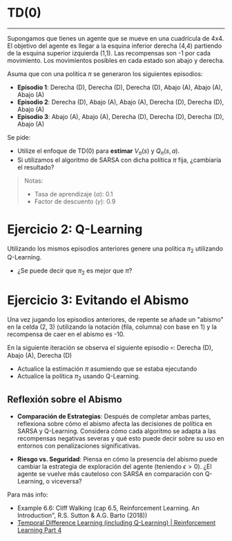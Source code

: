 # TD(0)
****
Supongamos que tienes un agente que se mueve en una cuadrícula de 4x4. El objetivo del agente es llegar a la esquina inferior derecha (4,4) partiendo de la esquina superior izquierda (1,1). Las recompensas son -1 por cada movimiento. Los movimientos posibles en cada estado son abajo y derecha. 

Asuma que con una política $\pi$ se generaron los siguientes episodios:
- **Episodio 1**: Derecha (D), Derecha (D), Derecha (D), Abajo (A), Abajo (A), Abajo (A)
- **Episodio 2**: Derecha (D), Abajo (A), Abajo (A), Derecha (D), Derecha (D), Abajo (A)
- **Episodio 3**: Abajo (A), Abajo (A), Derecha (D), Derecha (D), Derecha (D), Abajo (A)

Se pide:
- Utilize el enfoque de TD(0) para **estimar** $V_{\pi}(s)$ y $Q_{\pi}(s,a)$.
- Si utilizamos el algoritmo de SARSA con dicha política $\pi$ fija, ¿cambiaría el resultado?

> Notas:
> 	- Tasa de aprendizaje ($\alpha$): 0.1
> 	- Factor de descuento ($\gamma$): 0.9

# Ejercicio 2: Q-Learning

Utilizando los mismos episodios anteriores genere una política $\pi_{2}$ utilizando Q-Learning.

- ¿Se puede decir que $\pi_2$ es mejor que $\pi$?

# Ejercicio 3: Evitando el Abismo

Una vez jugando los episodios anteriores, de repente se añade un "abismo" en la celda (2, 3) (utilizando la notación (fila, columna) con base en 1) y la recompensa de caer en el abismo es -10.

En la siguiente iteración se observa el siguiente episodio 💀: Derecha (D), Abajo (A), Derecha (D) 

- Actualice la estimación $\pi$ asumiendo que se estaba ejecutando 
- Actualice la política $\pi_2$ usando Q-Learning. 

## Reflexión sobre el Abismo

- **Comparación de Estrategias**: Después de completar ambas partes, reflexiona sobre cómo el abismo afecta las decisiones de política en SARSA y Q-Learning. Considera cómo cada algoritmo se adapta a las recompensas negativas severas y qué esto puede decir sobre su uso en entornos con penalizaciones significativas.

- **Riesgo vs. Seguridad**: Piensa en cómo la presencia del abismo puede cambiar la estrategia de exploración del agente (teniendo $\epsilon>0$). ¿El agente se vuelve más cauteloso con SARSA en comparación con Q-Learning, o viceversa?

Para más info:
- Example 6.6: Cliff Walking (cap 6.5, Reinforcement Learning. An Introduction", R.S. Sutton & A.G. Barto (2018))
- [Temporal Difference Learning (including Q-Learning) | Reinforcement Learning Part 4](https://www.youtube.com/watch?v=AJiG3ykOxmY&pp=ygUkY2xpZmYgd2Fsa2luZyByZWluZm9yY2VtZW50IGxlYXJuaW5n)
